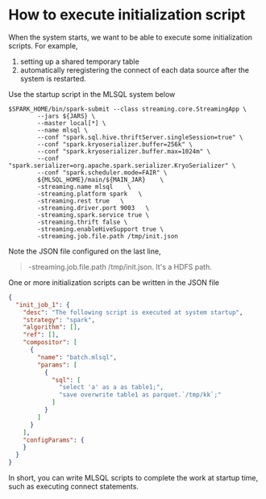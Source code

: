 # How to execute initialization script

When the system starts, we want to be able to execute some initialization scripts. For example, 
1. setting up a shared temporary table
2. automatically reregistering the connect of each data source after the system is restarted.

Use the startup script in the MLSQL system below

```shell
$SPARK_HOME/bin/spark-submit --class streaming.core.StreamingApp \
        --jars ${JARS} \
        --master local[*] \
        --name mlsql \
        --conf "spark.sql.hive.thriftServer.singleSession=true" \
        --conf "spark.kryoserializer.buffer=256k" \
        --conf "spark.kryoserializer.buffer.max=1024m" \
        --conf "spark.serializer=org.apache.spark.serializer.KryoSerializer" \
        --conf "spark.scheduler.mode=FAIR" \
        ${MLSQL_HOME}/main/${MAIN_JAR}    \
        -streaming.name mlsql    \
        -streaming.platform spark   \
        -streaming.rest true   \
        -streaming.driver.port 9003   \
        -streaming.spark.service true \
        -streaming.thrift false \        
        -streaming.enableHiveSupport true \
        -streaming.job.file.path /tmp/init.json
```

Note the JSON file configured on the last line,

> -streaming.job.file.path /tmp/init.json.  It's a HDFS path.
                                          

One or more initialization scripts can be written in the JSON file
```json
{
  "init_job_1": {
    "desc": "The following script is executed at system startup",
    "strategy": "spark",
    "algorithm": [],
    "ref": [],
    "compositor": [
      {
        "name": "batch.mlsql",
        "params": [
          {
            "sql": [
              "select 'a' as a as table1;",
              "save overwrite table1 as parquet.`/tmp/kk`;"
            ]
          }
        ]
      }
    ],
    "configParams": {
    }
  }
}
```

In short, you can write MLSQL scripts to complete the work at startup time, such as executing connect statements.

